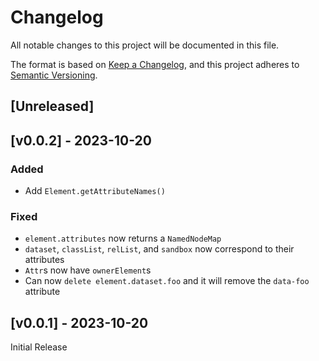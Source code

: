 # Changelog
All notable changes to this project will be documented in this file.

The format is based on [Keep a Changelog](https://keepachangelog.com/en/1.0.0/),
and this project adheres to [Semantic Versioning](https://semver.org/spec/v2.0.0.html).

## [Unreleased]

## [v0.0.2] - 2023-10-20

### Added
- Add `Element.getAttributeNames()`

### Fixed
- `element.attributes` now returns a `NamedNodeMap`
- `dataset`, `classList`, `relList`, and `sandbox` now correspond to their attributes
- `Attr`s now have `ownerElement`s
- Can now `delete element.dataset.foo` and it will remove the `data-foo` attribute

## [v0.0.1] - 2023-10-20

Initial Release
